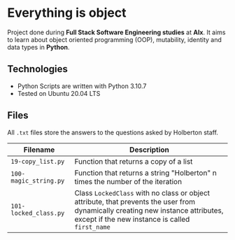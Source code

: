 # Everything is object
Project done during **Full Stack Software Engineering studies** at **Alx**. It aims to learn about object oriented programming (OOP), mutability, identity and data types in **Python**.

## Technologies
* Python Scripts are written with Python 3.10.7
* Tested on Ubuntu 20.04 LTS

## Files

All `.txt` files store the answers to the questions asked by Holberton staff.

| Filename | Description |
| -------- | ----------- |
| `19-copy_list.py` | Function that returns a copy of a list |
| `100-magic_string.py` | Function that returns a string "Holberton" n times the number of the iteration |
| `101-locked_class.py` | Class `LockedClass` with no class or object attribute, that prevents the user from dynamically creating new instance attributes, except if the new instance is called `first_name` |
